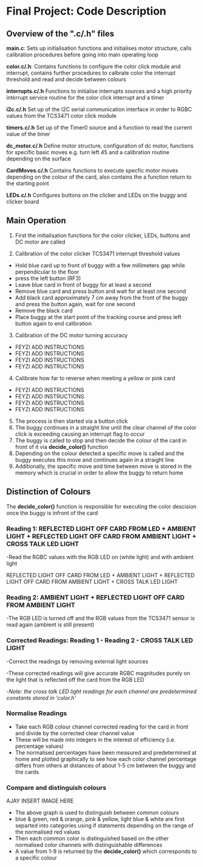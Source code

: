 # Final Project: Code Description

## Overview of the ".c/.h" files

**main.c**:   Sets up initialisation functions and initialises motor structure, calls calibration procedures before going into main operating loop

**color.c/.h**:   Contains functions to configure the color click module and interrupt, contains further procedures to calbrate color the interrupt threshold and read and decide between colours

**interrupts.c/.h**   Functions to initialise interrupts sources and a high priority interrupt service routine for the color click interrupt and a timer

**i2c.c/.h**   Set up of the I2C serial communication interface in order to RGBC values from the TCS3471 color click module

**timers.c/.h**   Set up of the Timer0 source and a function to read the current value of the timer

**dc_motor.c/.h**   Define motor structure, configuration of dc motor, functions for specific basic moves e.g. turn left 45 and a calibration routine depending on the surface

**CardMoves.c/.h**  Contains functions to execute specfic motor moves depending on the colour of the card, also contains the a function return to the starting point

**LEDs.c/.h**   Configures buttons on the clicker and LEDs on the buggy and clicker board



## Main Operation
1. First the initialisation functions for the color clicker, LEDs, buttons and DC motor are called

2. Calibration of the color clicker TCS3471 interrupt threshold values

- Hold blue card up to front of buggy with a few millimeters gap while perpendicular to the floor
- press the left button (RF3)
- Leave blue card in front of buggy for at least a second
- Remove blue card and press button and wait for at least one second
- Add black card approximately 7 cm away from the front of the buggy and press the button again, wait for one second
- Remove the black card
- Place buggy at the start point of the tracking course and press left button again to end calibration 

3. Calibration of the DC motor turning accuracy

- FEYZI ADD INSTRUCTIONS
- FEYZI ADD INSTRUCTIONS
- FEYZI ADD INSTRUCTIONS
- FEYZI ADD INSTRUCTIONS

4. Calibrate how far to reverse when meeting a yellow or pink card

- FEYZI ADD INSTRUCTIONS
- FEYZI ADD INSTRUCTIONS
- FEYZI ADD INSTRUCTIONS
- FEYZI ADD INSTRUCTIONS

5. The process is then started via a button click
6. The buggy continues in a straight line until the clear channel of the color click is exceeding causing an interrupt flag to occur
7. The buggy is called to stop and then decide the colour of the card in front of it via **decide_color()** function
8. Depending on the colour detected a specific move is called and the buggy executes this move and continues again in a straight line
9. Additionally, the specific move and time between move is stored in the memory which is crucial in order to allow the buggy to return home



## Distinction of Colours
The **decide_color()** function is responsible for executing the color descision once the buggy is infront of the card

### Reading 1: REFLECTED LIGHT OFF CARD FROM LED + AMBIENT LIGHT + REFLECTED LIGHT OFF CARD FROM AMBIENT LIGHT + CROSS TALK LED LIGHT
-Read the RGBC values with the RGB LED on (white light) and with ambient light

REFLECTED LIGHT OFF CARD FROM LED + AMBIENT LIGHT + REFLECTED LIGHT OFF CARD FROM AMBIENT LIGHT + CROSS TALK LED LIGHT
### Reading 2: AMBIENT LIGHT + REFLECTED LIGHT OFF CARD FROM AMBIENT LIGHT 
-The RGB LED is turned off and the RGB values from the TCS3471 sensor is read again (ambient is still present)

### Corrected Readings: Reading 1 - Reading 2 - CROSS TALK LED LIGHT
-Correct the readings by removing external light sources

-These corrected readings will give accurate RGBC magnitudes purely on the light that is reflected off the card from the RGB LED

-*Note: the cross talk LED light readings for each channel are predetermined constants stored in 'color.h'*
### Normalise Readings
- Take each RGB colour channel corrected reading for the card in front and divide by the corrected clear channel value
- These will be made into integers in the interest of efficiency (i.e. percentage values)
- The normalised percentages have been measured and predetermined at home and plotted graphically to see how each color channel percentage differs from others at distances of about 1-5 cm between the buggy and the cards

### Compare and distinguish colours

AJAY INSERT IMAGE HERE

- The above graph is used to distinguish between common colours
- blue & green, red & orange, pink & yellow, light blue & white are first separted into categories using if statements depending on the range of the normalised red values
- Then each common color is distinguished based on the other normalised color channels with distinguishable differences
- A value from 1-9 is returned by the **decide_color()** which corresponds to a specific colour




